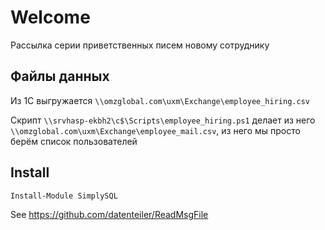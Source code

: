 # Welcome

Рассылка серии приветственных писем новому сотруднику

## Файлы данных

Из 1С выгружается `\\omzglobal.com\uxm\Exchange\employee_hiring.csv`

Скрипт `\\srvhasp-ekbh2\c$\Scripts\employee_hiring.ps1` делает из него
`\\omzglobal.com\uxm\Exchange\employee_mail.csv`,
из него мы просто берём список пользователей


## Install

```powershell
Install-Module SimplySQL
```

See https://github.com/datenteiler/ReadMsgFile
